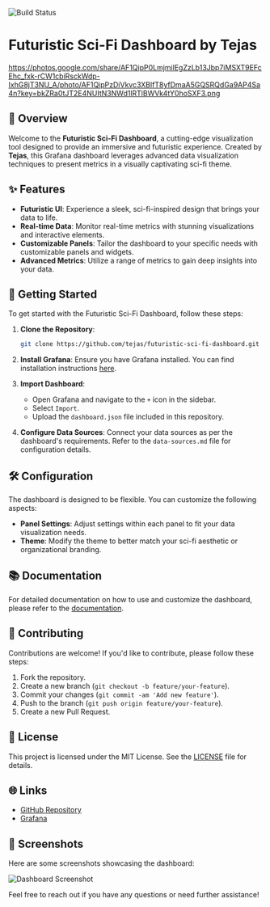 ![Build Status](https://img.shields.io/github/workflow/status/username/repo/CI)
# Futuristic Sci-Fi Dashboard by Tejas

https://photos.google.com/share/AF1QipP0LmjmilEgZzLb13Jbp7iMSXT9EFcEhc_fxk-rCW1cbiRsckWdp-IxhG8jT3NU_A/photo/AF1QipPzDiVkvc3XBlfT8yfDmaA5GQSRQdGa9AP4Sa4n?key=bkZRa0tJT2E4NUItN3NWd1lRTlBWVk4tY0hoSXF3.png <!-- Add a screenshot of your dashboard -->

## 🚀 Overview

Welcome to the **Futuristic Sci-Fi Dashboard**, a cutting-edge visualization tool designed to provide an immersive and futuristic experience. Created by **Tejas**, this Grafana dashboard leverages advanced data visualization techniques to present metrics in a visually captivating sci-fi theme.

## ✨ Features

- **Futuristic UI**: Experience a sleek, sci-fi-inspired design that brings your data to life.
- **Real-time Data**: Monitor real-time metrics with stunning visualizations and interactive elements.
- **Customizable Panels**: Tailor the dashboard to your specific needs with customizable panels and widgets.
- **Advanced Metrics**: Utilize a range of metrics to gain deep insights into your data.

## 🔧 Getting Started

To get started with the Futuristic Sci-Fi Dashboard, follow these steps:

1. **Clone the Repository**:
    ```bash
    git clone https://github.com/tejas/futuristic-sci-fi-dashboard.git
    ```
2. **Install Grafana**: Ensure you have Grafana installed. You can find installation instructions [here](https://grafana.com/docs/grafana/latest/installation/).

3. **Import Dashboard**:
    - Open Grafana and navigate to the `+` icon in the sidebar.
    - Select `Import`.
    - Upload the `dashboard.json` file included in this repository.

4. **Configure Data Sources**: Connect your data sources as per the dashboard's requirements. Refer to the `data-sources.md` file for configuration details.

## 🛠️ Configuration

The dashboard is designed to be flexible. You can customize the following aspects:
- **Panel Settings**: Adjust settings within each panel to fit your data visualization needs.
- **Theme**: Modify the theme to better match your sci-fi aesthetic or organizational branding.

## 📚 Documentation

For detailed documentation on how to use and customize the dashboard, please refer to the [documentation](docs/README.md).

## 🤝 Contributing

Contributions are welcome! If you'd like to contribute, please follow these steps:
1. Fork the repository.
2. Create a new branch (`git checkout -b feature/your-feature`).
3. Commit your changes (`git commit -am 'Add new feature'`).
4. Push to the branch (`git push origin feature/your-feature`).
5. Create a new Pull Request.

## 📜 License

This project is licensed under the MIT License. See the [LICENSE](LICENSE) file for details.

## 🌐 Links

- [GitHub Repository](https://github.com/tejas/futuristic-sci-fi-dashboard)
- [Grafana](https://grafana.com)

## 🎨 Screenshots

Here are some screenshots showcasing the dashboard:

![Dashboard Screenshot](path/to/your/screenshot.png)

Feel free to reach out if you have any questions or need further assistance!

